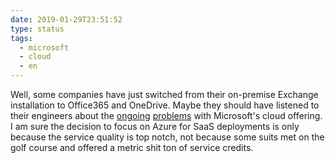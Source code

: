```yaml
---
date: 2019-01-29T23:51:52
type: status
tags:
  - microsoft
  - cloud
  - en
---
```


Well, some companies have just switched from their on-premise Exchange installation to Office365 and OneDrive. Maybe they should have listened to their engineers about the [ongoing](https://www.theregister.co.uk/2019/01/24/office_365_down/) [problems](https://www.theregister.co.uk/2019/01/29/office_365_outage/) with Microsoft's cloud offering. I am sure the decision to focus on Azure for SaaS deployments is only because the service quality is top notch, not because some suits met on the golf course and offered a metric shit ton of service credits.
